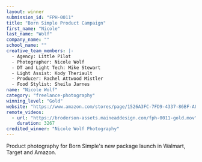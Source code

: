 ```yaml
---
layout: winner
submission_id: "FPH-0011"
title: "Born Simple Product Campaign"
first_name: "Nicole"
last_name: "Wolf"
company_name: ""
school_name: ""
creative_team_members: |-
  - Agency: Little Pilot
  - Photographer: Nicole Wolf
  - DT and Light Tech: Mike Stewart
  - Light Assist: Kody Theriault
  - Producer: Rachel Attwood Mistler
  - Food Stylist: Sheila Jarnes
name: "Nicole Wolf"
category: "freelance-photography"
winning_level: "Gold"
website: "https://www.amazon.com/stores/page/1526A3FC-7FD9-4337-86BF-A85DC2FA5FD3"
remote_videos:
  - url: "https://broderson-assets.maineaddesign.com/fph-0011-gold.mov"
    duration: 3267
credited_winner: "Nicole Wolf Photography"
---
```


Product photography for Born Simple's new package launch in Walmart, Target and Amazon.
